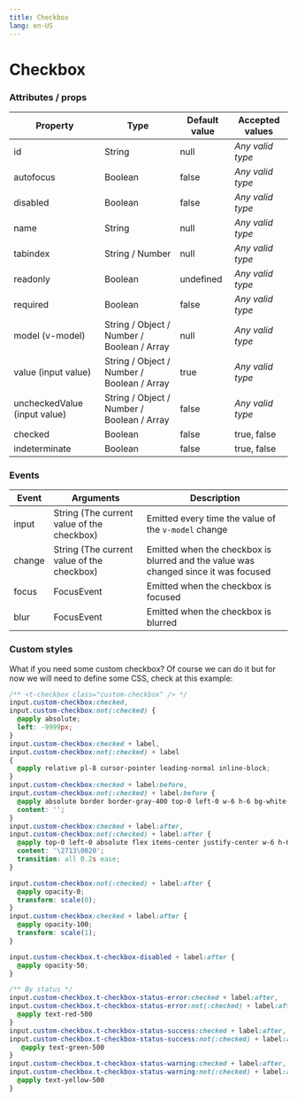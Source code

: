 ```yaml
---
title: Checkbox
lang: en-US
---
```


# Checkbox

<checkbox-field />

### Attributes / props

| Property    | Type        | Default value | Accepted values |
|---      |---        |---      |---      |
| id      | String      | null      | _Any valid type_ |
| autofocus   | Boolean     | false     | _Any valid type_ |
| disabled    | Boolean     | false     | _Any valid type_ |
| name      | String      | null      | _Any valid type_ |
| tabindex    | String / Number | null      | _Any valid type_ |
| readonly    | Boolean     | undefined   | _Any valid type_ |
| required    | Boolean     | false     | _Any valid type_ |
| model (v-model)    | String / Object / Number / Boolean / Array   | null   | _Any valid type_ |
| value (input value)    | String / Object / Number / Boolean / Array   | true   | _Any valid type_ |
| uncheckedValue (input value)    | String / Object / Number / Boolean / Array   | false   | _Any valid type_ |
| checked    | Boolean | false   | true, false |
| indeterminate    | Boolean | false   | true, false |

### Events

| Event   | Arguments                   | Description   |
|---      |---                          |---      |
| input   | String (The current value of the checkbox)  | Emitted every time the value of the `v-model` change |
| change  | String (The current value of the checkbox)  | Emitted when the checkbox is blurred and the value was changed since it was focused |
| focus   | FocusEvent                  | Emitted when the checkbox is focused  |
| blur    | FocusEvent                  | Emitted when the checkbox is blurred  |

### Custom styles

What if you need some custom checkbox? Of course we can do it but for now we will need to define some CSS, check at this example:

<custom-checkbox-field />

```css
/** <t-checkbox class="custom-checkbox" /> */
input.custom-checkbox:checked,
input.custom-checkbox:not(:checked) {
  @apply absolute;
  left: -9999px;
}
input.custom-checkbox:checked + label,
input.custom-checkbox:not(:checked) + label
{
  @apply relative pl-8 cursor-pointer leading-normal inline-block;
}
input.custom-checkbox:checked + label:before,
input.custom-checkbox:not(:checked) + label:before {
  @apply absolute border border-gray-400 top-0 left-0 w-6 h-6 bg-white;
  content: '';
}
input.custom-checkbox:checked + label:after,
input.custom-checkbox:not(:checked) + label:after {
  @apply top-0 left-0 absolute flex items-center justify-center w-6 h-6 text-blue-500 font-bold text-xl;
  content: '\2713\0020';
  transition: all 0.2s ease;
}

input.custom-checkbox:not(:checked) + label:after {
  @apply opacity-0;
  transform: scale(0);
}
input.custom-checkbox:checked + label:after {
  @apply opacity-100;
  transform: scale(1);
}

input.custom-checkbox.t-checkbox-disabled + label:after {
  @apply opacity-50;
}

/** By status */
input.custom-checkbox.t-checkbox-status-error:checked + label:after,
input.custom-checkbox.t-checkbox-status-error:not(:checked) + label:after {
  @apply text-red-500
}
input.custom-checkbox.t-checkbox-status-success:checked + label:after,
input.custom-checkbox.t-checkbox-status-success:not(:checked) + label:after {
   @apply text-green-500
}
input.custom-checkbox.t-checkbox-status-warning:checked + label:after,
input.custom-checkbox.t-checkbox-status-warning:not(:checked) + label:after {
  @apply text-yellow-500
}
```       
